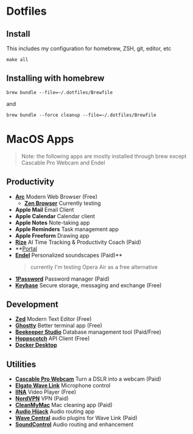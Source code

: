 # Dotfiles


## Install

This includes my configuration for homebrew, ZSH, git, editor, etc

```
make all
```

## Installing with homebrew

```
brew bundle --file=~/.dotfiles/Brewfile
```

and

```
brew bundle --force cleanup --file=~/.dotfiles/Brewfile
```


# MacOS Apps
> Note: the following apps are mostly installed through brew except Cascable Pro Webcam and Endel

## Productivity
- **[Arc](https://arc.net/)** Modern Web Browser (Free)
  - **[Zen Browser](https://www.zen-browser.app/)** Currently testing
- **Apple Mail** Email Client
- **Apple Calendar** Calendar client
- **Apple Notes** Note-taking app
- **Apple Reminders** Task management app
- **Apple Freeform** Drawing app
- **[Rize](https://rize.io/)** AI Time Tracking & Productivity Coach (Paid)
- **[Portal]()
- **[Endel](https://endel.io/)** Personalized soundscapes (Paid)**
  > currently I'm testing Opera Air as a free alternative
- **[1Password](https://1password.com/)** Password manager (Paid)
- **[Keybase](https://keybase.io/)** Secure storage, messaging and exchange (Free)

## Development
- **[Zed](https://zed.dev/)** Modern Text Editor (Free)
- **[Ghostty](https://ghostty.org/)** Better terminal app (Free)
- **[Beekeeper Studio](https://www.beekeeperstudio.io/)** Database management tool (Paid/Free)
- **[Hoppscotch](https://hoppscotch.com/)** API Client (Free)
- **[Docker Desktop](https://docs.docker.com/desktop/setup/install/mac-install/)**

## Utilities
- **[Cascable Pro Webcam](https://cascable.se/pro-webcam/)** Turn a DSLR into a webcam (Paid)
- **[Elgato Wave Link](https://www.elgato.com/ww/en/s/downloads)** Microphone control
- **[IINA](https://iina.io/)** Video Player (Free)
- **[NordVPN](https://nordvpn.com/)** VPN (Paid)
- **[CleanMyMac](https://cleanmymac.com/)** Mac cleaning app (Paid)
- **[Audio Hijack](https://rogueamoeba.com/audiohijack/)** Audio routing app
- **[Wave Central](https://www.waves.com/downloads/central)** audio plugins for Wave Link (Paid)
- **[SoundControl](https://staticz.com/soundcontrol/)** Audio routing and enhancement
